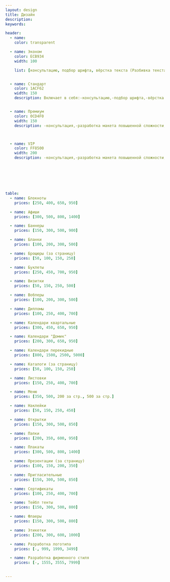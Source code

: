 ```yaml
---
layout: design
title: Дизайн
description:
keywords:

header:
  - name: 
    color: transparent

  - name: Эконом
    color: ECB934
    width: 100

    list: [консультацию, подбор шрифта, вёрстка текста (Разбивка текста на абзацы, создание списков, выделение основных элементов и т.п.), кадрирование/изменение в размере, правки мелкие (Правки по изменению размера текста, размера изображений, замена цвета - которые делаются после создания макета «2»), принтерная цветопроба]


  - name: Стандарт
    color: 1ACF62
    width: 150
    description: Включает в себя:-консультацию,-подбор шрифта,-вёрстка текста (Разбивка текста на абзацы, создание списков, выделение основных элементов и т.п.),-кадрирование изменение в размере,-осветление затемнение ретушь коррекция (Изменение насыщенности фотографий, чистка изображений, корректировка яркости, исправление мелких дефектов),-отрисовка несложной графики логотипа,-правки мелкие (Правки по изменению размера текста, размера изображений, замена цвета - которые делаются после создания макета «3»),-правки значительные (Правки по изменению основных элементов макета, поиск новых изображений или правки ТЗ, которые делаются после создания макета «1»),-принтерная цветопроба


  - name: Премиум
    color: 0CD4F0
    width: 150
    description: -консультация,-разработка макета повышенной сложности,-подбор шрифта,-вёрстка текста (Разбивка текста на абзацы, создание списков, выделение основных элементов и т.п.),-предложение по улучшению вашего текста,-кадрирование/изменение в размере,-осветление\затемнение\ретушь\коррекция (Изменение насыщенности фотографий, чистка изображений, корректировка яркости, исправление мелких дефектов),-отрисовка несложной графики\логотипа,-подборка фотографий (Подбор фотографий, которые будут использоваться при создании вашего макета. В пакет включен подбор 3 фотографий, дополнительные оплачиваются отдельно),-создание коллажей,-правки мелкие (Правки по изменению размера текста, размера изображений, замена цвета - которые делаются после создания макета «3»),-правки значительные (Правки по изменению основных элементов макета, поиск новых изображений или правки ТЗ, которые делаются после создания макета «1»),-принтерная цветопроба,



  - name: VIP
    color: FF8500
    width: 200
    description: -консультация,-разработка макета повышенной сложности,-подбор шрифта,-вёрстка текста,-предложение по улучшению вашего текста-услуги копирайтера (до 1500 знаков)-кадрирование/изменение в размере-осветление\затемнение\ретушь\коррекция iИзменение насыщенности фотографий, чистка изображений, корректировка яркости, исправление мелких дефектов-отрисовка несложной графики\логотипа-подборка материалов iПодбор фотографий, которые будут использоваться при создании вашего макета. В пакет включен подбор 3 фотографий, дополнительные оплачиваются отдельно-создание коллажей, -уникальная графика iРазработка дополнительных элементов для вашего макета Это может быть узор, простой персонаж и т. п.правки мелкие iПравки по изменению размера текста, размера изображений, замена цвета - которые делаются после создания макета «10»)-правки значительные iПравки по изменению основных элементов макета, поиск новых изображений, которые делаются после создания макета «3»)-смена формата -внесение изменений в присутствии клиента-принтерная цветопроба-изготовление прототипа изделия







table:
  - name: Блокноты
    prices: [250, 400, 650, 950]

  - name: Афиши
    prices: [300, 500, 800, 1400]

  - name: Баннеры
    prices: [150, 300, 500, 900]

  - name: Бланки
    prices: [100, 200, 300, 500]

  - name: Брощюры (за страницу)
    prices: [50, 100, 150, 250]

  - name: Буклеты
    prices: [250, 450, 700, 950]

  - name: Визитки
    prices: [50, 150, 250, 500]

  - name: Воблеры
    prices: [100, 200, 300, 500]

  - name: Дипломы
    prices: [100, 250, 400, 700]

  - name: Календари квартальные
    prices: [300, 450, 650, 950]

  - name: Календари "Домик"
    prices: [200, 300, 650, 950]

  - name: Календари перекидные
    prices: [800, 1500, 2500, 5000]

  - name: Каталоги (за страницу)
    prices: [50, 100, 150, 250]

  - name: Листовки
    prices: [150, 250, 400, 700]

  - name: Меню
    prices: [350, 500, 200 за стр., 500 за стр.]

  - name: Наклейки
    prices: [50, 150, 250, 450]

  - name: Открытки
    prices: [150, 300, 500, 850]

  - name: Папки
    prices: [200, 350, 600, 950]

  - name: Плакаты
    prices: [300, 500, 800, 1400]

  - name: Презентации (за страницу)
    prices: [100, 150, 200, 350]

  - name: Пригласительные
    prices: [150, 300, 500, 850]

  - name: Сертификаты
    prices: [100, 250, 400, 700]

  - name: Тейбл тенты
    prices: [150, 300, 500, 800]

  - name: Флаеры
    prices: [150, 300, 500, 800]

  - name: Этикетки
    prices: [200, 300, 600, 1000]

  - name: Разработка логотипа
    prices: [-, 999, 1999, 3499]

  - name: Разработка фирменного стиля
    prices: [-, 1555, 3555, 7999]

  
---
```



